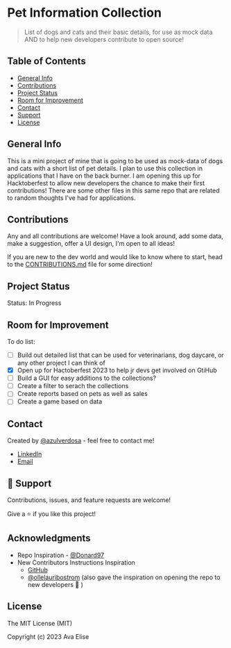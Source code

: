 # Pet Information Collection

> List of dogs and cats and their basic details, for use as mock data AND to help new developers contribute to open source!

## Table of Contents

- [General Info](#general-information)
- [Contributions](#contributions)
- [Project Status](#project-status)
- [Room for Improvement](#room-for-improvement)
- [Contact](#contact)
- [Support](#🤝-support)
- [License](#license)

## General Info

This is a mini project of mine that is going to be used as mock-data of dogs and cats with a short list of pet details. I plan to use this collection in applications that I have on the back burner. I am opening this up for Hacktoberfest to allow new developers the chance to make their first contributions! There are some other files in this same repo that are related to random thoughts I've had for applications.

## Contributions

Any and all contributions are welcome! Have a look around, add some data, make a suggestion, offer a UI design, I'm open to all ideas!

If you are new to the dev world and would like to know where to start, head to the [CONTRIBUTIONS.md](https://github.com/azulverdosa/pet_database/blob/main/CONTRIBUTING.md) file for some direction!

## Project Status

Status: In Progress

## Room for Improvement

To do list:

- [ ] Build out detailed list that can be used for veterinarians, dog daycare, or any other project I can think of
- [x] Open up for Hactoberfest 2023 to help jr devs get involved on GtiHub
- [ ] Build a GUI for easy additions to the collections?
- [ ] Create a filter to serach the collections
- [ ] Create reports based on pets as well as sales
- [ ] Create a game based on data

## Contact

Created by [@azulverdosa](https://github.com/azulverdosa) - feel free to contact me!

- [LinkedIn](https://www.linkedin.com/in/avatorre/ 'linked')
- [Email](mailto:ellemocambo@gmail.com)

## 🤝 Support

Contributions, issues, and feature requests are welcome!

Give a ⭐️ if you like this project!

## Acknowledgments

- Repo Inspiration - [@Donard97](https://github.com/Donard97/vet-clinic-database)
- New Contributors Instructions Inspiration
  - [GitHub](https://github.com/firstcontributions/first-contributions)
  - [@ollelauribostrom](https://github.com/ollelauribostrom/rebus) (also gave the inspiration on opening the repo to new developers 🙏 ) 


## License

The MIT License (MIT)

Copyright (c) 2023 Ava Elise
